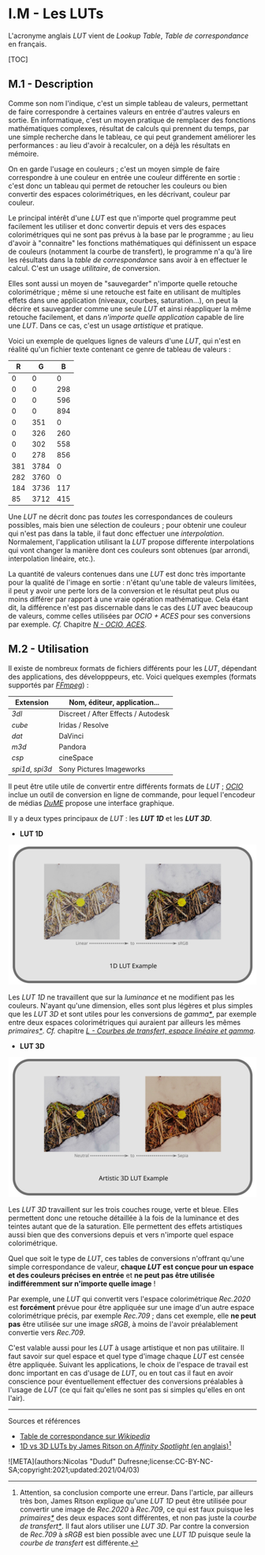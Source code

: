 # I.M - Les LUTs

L'acronyme anglais *LUT* vient de *Lookup Table*, *Table de correspondance* en français.

[TOC]

## M.1 - Description

Comme son nom l'indique, c'est un simple tableau de valeurs, permettant de faire correspondre à certaines valeurs en entrée d'autres valeurs en sortie. En informatique, c'est un moyen pratique de remplacer des fonctions mathématiques complexes, résultat de calculs qui prennent du temps, par une simple recherche dans le tableau, ce qui peut grandement améliorer les performances : au lieu d'avoir à recalculer, on a déjà les résultats en mémoire.

On en garde l'usage en couleurs ; c'est un moyen simple de faire correspondre à une couleur en entrée une couleur différente en sortie : c'est donc un tableau qui permet de retoucher les couleurs ou bien convertir des espaces colorimétriques, en les décrivant, couleur par couleur.

Le principal intérêt d'une *LUT* est que n'importe quel programme peut facilement les utiliser et donc convertir depuis et vers des espaces colorimétriques qui ne sont pas prévus à la base par le programme ; au lieu d'avoir à "connaitre" les fonctions mathématiques qui définissent un espace de couleurs (notamment la courbe de transfert), le programme n'a qu'à lire les résultats dans la *table de correspondance* sans avoir à en effectuer le calcul. C'est un usage *utilitaire*, de conversion.

Elles sont aussi un moyen de "sauvegarder" n'importe quelle retouche colorimétrique ; même si une retouche est faite en utilisant de multiples effets dans une application (niveaux, courbes, saturation...), on peut la décrire et sauvegarder comme une seule *LUT* et ainsi réappliquer la même retouche facilement, et dans *n'importe quelle application* capable de lire une *LUT*. Dans ce cas, c'est un usage *artistique* et pratique.

Voici un exemple de quelques lignes de valeurs d'une *LUT*, qui n'est en réalité qu'un fichier texte contenant ce genre de tableau de valeurs :

| R | G | B |
|---|---|---|
|0|0|0|
|0|0|298|
|0|0|596|
|0|0|894|
|0|351|0|
|0|326|260|
|0|302|558|
|0|278|856|
|381|3784|0|
|282|3760|0|
|184|3736|117|
|85|3712|415|

Une *LUT* ne décrit donc pas *toutes* les correspondances de couleurs possibles, mais bien une sélection de couleurs ; pour obtenir une couleur qui n'est pas dans la table, il faut donc effectuer une *interpolation*. Normalement, l'application utilisant la *LUT* propose differente interpolations qui vont changer la manière dont ces couleurs sont obtenues (par arrondi, interpolation linéaire, etc.).

La quantité de valeurs contenues dans une *LUT* est donc très importante pour la qualité de l'image en sortie : n'étant qu'une table de valeurs limitées, il peut y avoir une perte lors de la conversion et le résultat peut plus ou moins différer par rapport à une vraie opération mathématique. Cela étant dit, la différence n'est pas discernable dans le cas des *LUT* avec beaucoup de valeurs, comme celles utilisées par *OCIO + ACES* pour ses conversions par exemple. *Cf.* Chapitre *[N - OCIO, ACES](N-ocio.md)*.

## M.2 - Utilisation

Il existe de nombreux formats de fichiers différents pour les *LUT*, dépendant des applications, des développpeurs, etc. Voici quelques exemples (formats supportés par *[FFmpeg](http://ffmpeg.org)*) :

| Extension | Nom, éditeur, application... |
|---|---|
|*3dl*|Discreet / After Effects / Autodesk|
|*cube*|Iridas / Resolve|
|*dat*|DaVinci|
|*m3d*|Pandora|
|*csp*|cineSpace|
|*spi1d*, *spi3d*|Sony Pictures Imageworks|

Il peut être utile utile de convertir entre différents formats de *LUT* ; *[OCIO](N-ocio.md)* inclue un outil de conversion en ligne de commande, pour lequel l'encodeur de médias *[DuME](https://rainboxlab.org/tools/dume/)* propose une interface graphique.

Il y a deux types principaux de *LUT* : les ***LUT 1D*** et les ***LUT 3D***.

- **LUT 1D**

![1D LUT](img/1d-lut.svg)

Les *LUT 1D* ne travaillent que sur la *luminance* et ne modifient pas les couleurs. N'ayant qu'une dimension, elles sont plus légères et plus simples que les *LUT 3D* et sont utiles pour les conversions de *gamma[\*](ZZ-vocabulaire.md)*, par exemple entre deux espaces colorimétriques qui auraient par ailleurs les mêmes *primaires[\*](ZZ-vocabulaire.md)*. *Cf.* chapitre *[L - Courbes de transfert, espace linéaire et gamma](L-transfert.md)*.

- **LUT 3D**

![3D LUT](img/3d-lut.svg)

Les *LUT 3D* travaillent sur les trois couches rouge, verte et bleue. Elles permettent donc une retouche détaillée à la fois de la luminance et des teintes autant que de la saturation. Elle permettent des effets artistiques aussi bien que des conversions depuis et vers n'importe quel espace colorimétrique.

Quel que soit le type de *LUT*, ces tables de conversions n'offrant qu'une simple correspondance de valeur, **chaque _LUT_ est conçue pour un espace et des couleurs précises en entrée** et **ne peut pas être utilisée indifféremment sur n'importe quelle image** !

Par exemple, une *LUT* qui convertit vers l'espace colorimétrique *Rec.2020* est **forcément** prévue pour être appliquée sur une image d'un autre espace colorimétrique précis, par exemple *Rec.709* ; dans cet exemple, elle **ne peut pas** être utilisée sur une image *sRGB*, à moins de l'avoir préalablement convertie vers *Rec.709*.

C'est valable aussi pour les *LUT* à usage artistique et non pas utilitaire. Il faut savoir sur quel espace et quel type d'image chaque *LUT* est censée être appliquée. Suivant les applications, le choix de l'espace de travail est donc important en cas d'usage de *LUT*, ou en tout cas il faut en avoir conscience pour éventuellement effectuer des conversions préalables à l'usage de *LUT* (ce qui fait qu'elles ne sont pas si simples qu'elles en ont l'air).

----
Sources et références

- [Table de correspondance sur *Wikipedia*](https://fr.wikipedia.org/wiki/Table_de_correspondance)
- [1D vs 3D LUTs by James Ritson on *Affinity Spotlight* (en anglais)](https://affinityspotlight.com/article/1d-vs-3d-luts/)[^1]

[^1]:
    Attention, sa conclusion comporte une erreur. Dans l'article, par ailleurs très bon, James Ritson explique qu'une *LUT 1D* peut être utilisée pour convertir une image de *Rec.2020* à *Rec.709*, ce qui est faux puisque les *primaires[\*](ZZ-vocabulaire.md)* des deux espaces sont différentes, et non pas juste la *courbe de transfert[\*](ZZ-vocabulaire.md)*. Il faut alors utiliser une *LUT 3D*. Par contre la conversion de *Rec.709* à *sRGB* est bien possible avec une *LUT 1D* puisque seule la *courbe de transfert* est différente.

![META](authors:Nicolas "Duduf" Dufresne;license:CC-BY-NC-SA;copyright:2021;updated:2021/04/03)